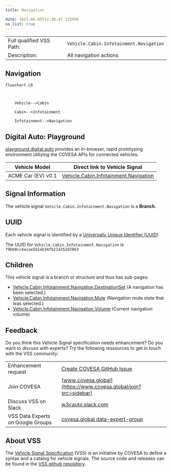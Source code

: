 ```yaml
---
title: Navigation

date: 2023-06-05T12:38:47.133456
no_list: true
---
```



| | |
|---|---|
| Full qualified VSS Path: | `Vehicle.Cabin.Infotainment.Navigation` |
| Description: | All navigation actions |

## Navigation

```mermaid
flowchart LR



    Vehicle-->Cabin

    Cabin-->Infotainment

    Infotainment-->Navigation

```


## Digital Auto: Playground

[playground.digital.auto](http://digital.auto) provides an in-browser, rapid prototyping environment utilizing the COVESA APIs for connected vehicles. 

| Vehicle Model | Direct link to Vehicle Signal |
|---|---|
| ACME Car (EV) v0.1 | [Vehicle.Cabin.Infotainment.Navigation](https://digitalauto.netlify.app/model/STLWzk1WyqVVLbfymb4f/cvi/list/Vehicle.Cabin.Infotainment.Navigation/) |


## Signal Information




The vehicle signal `Vehicle.Cabin.Infotainment.Navigation` is a **Branch**.





## UUID

Each vehicle signal is identified by a [Universally Unique Identifier (UUID](https://en.wikipedia.org/wiki/Universally_unique_identifier))

The UUID for `Vehicle.Cabin.Infotainment.Navigation` is `79bb0cc4acae5d1eb34fb214352d7863`

## Children

This vehicle signal is a branch or structure and thus has sub-pages:

- [Vehicle.Cabin.Infotainment.Navigation.DestinationSet](destinationset/) (A navigation has been selected.)
- [Vehicle.Cabin.Infotainment.Navigation.Mute](mute/) (Navigation mute state that was selected.)
- [Vehicle.Cabin.Infotainment.Navigation.Volume](volume/) (Current navigation volume)


## Feedback

Do you think this Vehicle Signal specification needs enhancement? Do you want to discuss with experts? Try the following ressources to get in touch with the VSS community:

| | |
|---|---|
| Enhancement request | [Create COVESA GitHub Issue](https://github.com/COVESA/vehicle_signal_specification/issues/new?body=Please+describe+your+feedback&title=Signal+feedback+Vehicle.Cabin.Infotainment.Navigation) |
| Join COVESA | [www.covesa.global](https://www.covesa.global/join?src=sidebar) |
| Discuss VSS on Slack | [w3cauto.slack.com](http://w3cauto.slack.com/) |
| VSS Data Experts on Google Groups | [covesa.global data-expert-group](https://groups.google.com/a/covesa.global/g/data-expert-group) |

## About VSS

The [Vehicle Signal Specification](https://covesa.github.io/vehicle_signal_specification/) (VSS)
is an initiative by COVESA to define a syntax and a catalog for vehicle signals.
The source code and releases can be found in the [VSS github repository](https://github.com/COVESA/vehicle_signal_specification).

